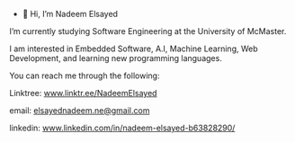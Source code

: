 - 👋 Hi, I’m Nadeem Elsayed

I’m currently studying Software Engineering at the University of McMaster.

I am interested in Embedded Software, A.I, Machine Learning, Web Development, and learning new programming languages.

You can reach me through the following:

Linktree: www.linktr.ee/NadeemElsayed

email: elsayednadeem.ne@gmail.com

linkedin: www.linkedin.com/in/nadeem-elsayed-b63828290/

